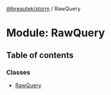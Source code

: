 [@breautek/storm](../README.md) / RawQuery

# Module: RawQuery

## Table of contents

### Classes

- [RawQuery](../classes/rawquery.rawquery-1.md)
